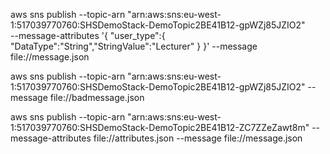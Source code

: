 

aws sns publish --topic-arn "arn:aws:sns:eu-west-1:517039770760:SHSDemoStack-DemoTopic2BE41B12-gpWZj85JZIO2" \
--message-attributes '{ "user_type":{ "DataType":"String","StringValue":"Lecturer" } }' --message file://message.json

aws sns publish --topic-arn "arn:aws:sns:eu-west-1:517039770760:SHSDemoStack-DemoTopic2BE41B12-gpWZj85JZIO2"  --message file://badmessage.json


aws sns publish --topic-arn "arn:aws:sns:eu-west-1:517039770760:SHSDemoStack-DemoTopic2BE41B12-ZC7ZZeZawt8m"
--message-attributes file://attributes.json --message file://message.json
